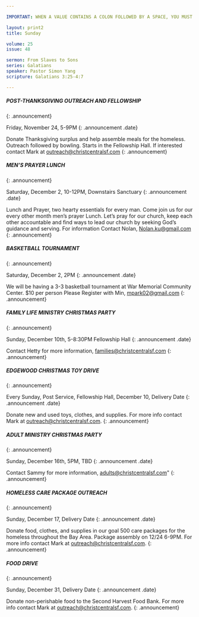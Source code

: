 ```yaml
---

IMPORTANT: WHEN A VALUE CONTAINS A COLON FOLLOWED BY A SPACE, YOU MUST USE &#58;

layout: print2
title: Sunday

volume: 25
issue: 48

sermon: From Slaves to Sons
series: Galatians
speaker: Pastor Simon Yang
scripture: Galatians 3:25-4:7

---
```


##### POST-THANKSGIVING OUTREACH AND FELLOWSHIP
{: .announcement}

Friday, November 24, 5-9PM
{: .announcement .date}

Donate Thanksgiving surplus and help assemble meals for the homeless. Outreach followed by bowling. Starts in the Fellowship Hall. If interested contact Mark at outreach@christcentralsf.com
{: .announcement}

##### MEN’S PRAYER LUNCH 
{: .announcement}

Saturday, December 2,  10-12PM, Downstairs Sanctuary
{: .announcement .date}

Lunch and Prayer, two hearty essentials for every man. Come join us for our every other month men’s prayer Lunch. Let’s pray for our church, keep each other accountable and find ways to lead our church by seeking God’s guidance and serving. For information Contact Nolan, Nolan.ku@gmail.com
{: .announcement}

##### BASKETBALL TOURNAMENT 
{: .announcement}

Saturday, December 2, 2PM
{: .announcement .date}

We will be having a 3-3 basketball tournament at War Memorial Community Center.  $10 per person Please Register with Min, mpark02@gmail.com 
{: .announcement}

##### FAMILY LIFE MINISTRY CHRISTMAS PARTY
{: .announcement}

Sunday, December 10th, 5-8:30PM Fellowship Hall 
{: .announcement .date}

Contact Hetty for more information, families@christcentralsf.com
{: .announcement}

##### EDGEWOOD CHRISTMAS TOY DRIVE
{: .announcement}

Every Sunday, Post Service, Fellowship Hall, December 10, Delivery Date
{: .announcement .date}

Donate new and used toys, clothes, and supplies. For more info contact Mark at outreach@christcentralsf.com. 
{: .announcement}

##### ADULT MINISTRY CHRISTMAS PARTY
{: .announcement}

Sunday, December 16th, 5PM, TBD 
{: .announcement .date}

Contact Sammy for more information, adults@christcentralsf.com"
{: .announcement}

##### HOMELESS CARE PACKAGE OUTREACH
{: .announcement}

Sunday, December 17, Delivery Date
{: .announcement .date}

Donate food, clothes, and supplies in our goal 500 care packages for the homeless throughout the Bay Area.  Package assembly on 12/24 6-9PM. For more info contact Mark at outreach@christcentralsf.com. 
{: .announcement}

##### FOOD DRIVE
{: .announcement}

Sunday, December 31, Delivery Date
{: .announcement .date}

Donate non-perishable food to the Second Harvest Food Bank. For more info contact Mark at outreach@christcentralsf.com.
{: .announcement}